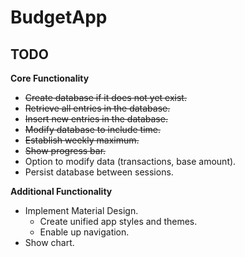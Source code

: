 # BudgetApp

## TODO

**Core Functionality**

- ~~Create database if it does not yet exist.~~
- ~~Retrieve all entries in the database.~~
- ~~Insert new entries in the database.~~
- ~~Modify database to include time.~~
- ~~Establish weekly maximum.~~
- ~~Show progress bar.~~
- Option to modify data (transactions, base amount).
- Persist database between sessions.

**Additional Functionality**

- Implement Material Design.
  - Create unified app styles and themes.
  - Enable up navigation.
- Show chart.
